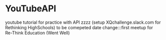 # YouTubeAPI
youtube tutorial for practice with API
zzzz (setup XQchallenge.slack.com for Rethinking HighSchools)
to be comepeted date change:::first meetup for Re-Think Education (Went Well)
